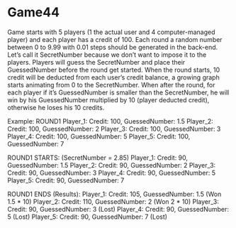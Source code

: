 # Game44
Game starts with 5 players (1 the actual user and 4 computer-managed player) and each player has a credit of 100.
Each round a random number between 0 to 9.99 with 0.01 steps should be generated in the back-end. Let’s call it SecretNumber because we don’t want to impose it to the players.
Players will guess the SecretNumber and place their GuessedNumber before the round get started.
When the round starts, 10 credit will be deducted from each user’s credit balance, a growing graph starts animating from 0 to the SecretNumber. When after the round, for each player if it’s GuessedNumber is smaller than the SecretNumber, he will win by his GuessedNumber multiplied by 10 (player deducted credit), otherwise he loses his 10 credits.

Example:
ROUND1
Player_1: Credit: 100, GuessedNumber: 1.5
Player_2: Credit: 100, GuessedNumber: 2
Player_3: Credit: 100, GuessedNumber: 3
Player_4: Credit: 100, GuessedNumber: 5
Player_5: Credit: 100, GuessedNumber: 7

ROUND1 STARTS: (SecretNumber = 2.85)
Player_1: Credit: 90, GuessedNumber: 1.5
Player_2: Credit: 90, GuessedNumber: 2
Player_3: Credit: 90, GuessedNumber: 3
Player_4: Credit: 90, GuessedNumber: 5
Player_5: Credit: 90, GuessedNumber: 7

ROUND1 ENDS (Results):
Player_1: Credit: 105, GuessedNumber: 1.5 (Won 1.5 * 10)
Player_2: Credit: 110, GuessedNumber: 2 (Won 2 * 10)
Player_3: Credit: 90, GuessedNumber: 3 (Lost)
Player_4: Credit: 90, GuessedNumber: 5 (Lost)
Player_5: Credit: 90, GuessedNumber: 7 (Lost)
